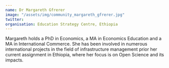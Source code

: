 ```yaml
---
name: Dr Margareth Gfrerer
image: "/assets/img/community_margareth_gfrerer.jpg"
twitter: 
organisation: Education Strategy Centre, Ethiopia
---
```


Margareth holds a PhD in Economics, a MA in Economics Education and a MA in International Commerce.
She has been involved in numerous international projects in the field of infrastructure management prior her current assignment in Ethiopia, where her focus is on Open Science and its impacts.
